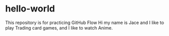 # hello-world
This repository is for practicing GitHub Flow
Hi my name is Jace and I like to play Trading card games, and I like to watch Anime.
